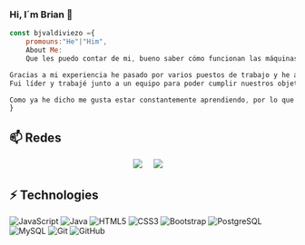 ### Hi, I´m Brian 👋
```js
const bjvaldiviezo ={
	promouns:"He"|"Him",
	About Me: 
	Que les puedo contar de mi, bueno saber cómo funcionan las máquinas, los dispositivos móviles, las computadoras y todo lo relacionado con la tecnología siempre me llamó la atención. Soy autodidacta y aprendo rápido, la curiosidad es parte de mí y me encanta aprender cosas nuevas. 

Gracias a mi experiencia he pasado por varios puestos de trabajo y he adquirido diversas aptitudes, aprendiendo del puesto de bajo rango e ir creciendo gracias a mi perseverancia y entusiasmo. 
Fui líder y trabajé junto a un equipo para poder cumplir nuestros objetivos y metas, y agradezco haber tenido esta oportunidad para poder crecer y ver de cuanto soy capaz. Por sobre todo siempre tome tiempo y dedicación para aprender y dar lo mejor de mí en los diversos puestos.

Como ya he dicho me gusta estar constantemente aprendiendo, por lo que hoy además de mi carrera, me encuentro capacitándome en el área de Salesforce como Desarrollador junto a un Plataforma 5 como podrán ver en mi perfil.
}

```
## 📫 Redes
<p align="center" align='right'>
<a target="_blank"href="https://www.linkedin.com/in/brianjvaldiviezo/"><img src="https://img.shields.io/badge/linkedin-%230077B5.svg?&style=for-the-badge&logo=linkedin&logoColor=white" /></a>&nbsp;&nbsp;&nbsp;&nbsp;
<a href="mailto:bjvaldiviezo@gmail.com?subject=Hello%20Brian,%20From%20Github"><img src="https://img.shields.io/badge/gmail-%23D14836.svg?&style=for-the-badge&logo=gmail&logoColor=white" /></a>&nbsp;&nbsp;&nbsp;&nbsp;
</p>

## ⚡ Technologies

![JavaScript](https://img.shields.io/badge/-JavaScript-black?style=flat-square&logo=javascript)
![Java](https://img.shields.io/badge/Java-orange?style=flat-square&logo=java)
![HTML5](https://img.shields.io/badge/-HTML5-E34F26?style=flat-square&logo=html5&logoColor=white)
![CSS3](https://img.shields.io/badge/-CSS3-1572B6?style=flat-square&logo=css3)
![Bootstrap](https://img.shields.io/badge/-Bootstrap-563D7C?style=flat-square&logo=bootstrap)
![PostgreSQL](https://img.shields.io/badge/-PostgreSQL-336791?style=flat-square&logo=postgresql)
![MySQL](https://img.shields.io/badge/-MySQL-black?style=flat-square&logo=mysql)
![Git](https://img.shields.io/badge/-Git-black?style=flat-square&logo=git)
![GitHub](https://img.shields.io/badge/-GitHub-181717?style=flat-square&logo=github)

<!--
**BJValdiviezo/BJValdiviezo** is a ✨ _special_ ✨ repository because its `README.md` (this file) appears on your GitHub profile.

Here are some ideas to get you started:

- 🔭 I’m currently working on ...
- 🌱 I’m currently learning ...
- 👯 I’m looking to collaborate on ...
- 🤔 I’m looking for help with ...
- 💬 Ask me about ...
- 📫 How to reach me: ...
- 😄 Pronouns: ...
- ⚡ Fun fact: ...
-->
